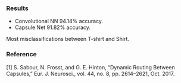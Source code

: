 ### Results
- Convolutional NN 94.14% accuracy. 
- Capsule Net 91.82% accuracy.

Most misclassifications between T-shirt and Shirt.

### Reference
[1] S. Sabour, N. Frosst, and G. E. Hinton, “Dynamic Routing Between Capsules,” Eur. J. Neurosci., vol. 44, no. 8, pp. 2614–2621, Oct. 2017.

